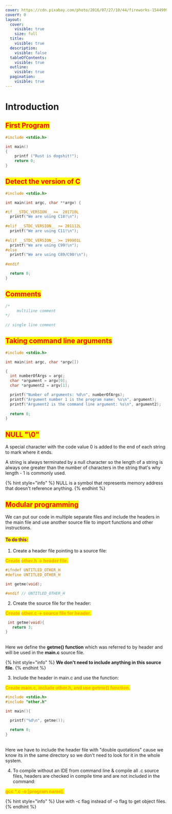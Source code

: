 ```yaml
---
cover: https://cdn.pixabay.com/photo/2016/07/27/10/44/fireworks-1544999_1280.jpg
coverY: 0
layout:
  cover:
    visible: true
    size: full
  title:
    visible: true
  description:
    visible: false
  tableOfContents:
    visible: true
  outline:
    visible: true
  pagination:
    visible: true
---
```


# Introduction

## <mark style="color:red;">First Program</mark>

```c
#include <stdio.h>

int main()
{
    printf ("Rust is dogshit!");
    return 0;
}
```

## <mark style="color:red;">Detect the version of C</mark>

```c
#include <stdio.h>

int main(int argc, char **argv) {

#if __STDC_VERSION__ >=  201710L
  printf("We are using C18!\n");
  
#elif __STDC_VERSION__ >= 201112L
  printf("We are using C11!\n");
  
#elif __STDC_VERSION__ >= 199901L
  printf("We are using C99!\n");
#else
  printf("We are using C89/C90!\n");
  
#endif

  return 0;
}
```

## <mark style="color:red;">Comments</mark>

```c
/* 
     multiline comment
*/
  
// single line comment
```

## <mark style="color:red;">Taking command line arguments</mark>

```c
#include <stdio.h>

int main(int argc, char *argv[])

{
  int numberOfArgs = argc;
  char *argument = argv[0];
  char *argument2 = argv[1];

  printf("Number of arguments: %d\n", numberOfArgs);
  printf("Argument number 1 is the program name: %s\n", argument);
  printf("Argument2 is the command line argument: %s\n", argument2);
 
  return 0;
}
```

## <mark style="color:red;">NULL "\0"</mark>

A special character with the code value 0 is added to the end of each string to mark where it ends.

A string is always terminated by a null character so the length of a string is always one greater than the number of characters in the string that's why length - 1 is commonly used.

{% hint style="info" %}
NULL is a symbol that represents memory address that doesn't reference anything.
{% endhint %}

## <mark style="color:red;">Modular programming</mark>

We can put our code in multiple separate files and include the headers in the main file and use another source file to import functions and other instructions.&#x20;

#### <mark style="color:purple;">To do this:</mark>

1. Create a header file pointing to a source file:&#x20;

<mark style="color:orange;">**Create**</mark> <mark style="color:orange;">**other.h → header file.**</mark>

```c
#ifndef UNTITLED_OTHER_H
#define UNTITLED_OTHER_H

int getme(void); 

#endif // UNTITLED_OTHER_H
```

2. Create the source file for the header:&#x20;

<mark style="color:orange;">**Create**</mark> <mark style="color:orange;">**other.c → source file for header**</mark><mark style="color:orange;">.</mark>

```c
 int getme(void){
   return 3;
}
```

\
Here we define the **getme() function** which was referred to by header and will be used in the **main.c** source file.

{% hint style="info" %}
**We don't need to include anything in this source file.**
{% endhint %}

3. Include the header in main.c and use the function:&#x20;

<mark style="color:orange;">**Create main.c, include other.h, and use getme() function.**</mark>

```c
#include <stdio.h>
#include "other.h"

int main(){

  printf("%d\n", getme());

  return 0;
}
```

\
Here we have to include the header file with "double quotations" cause we know its in the same directory so we don't need to look for it in the whole system.&#x20;

4. To compile without an IDE from command line & compile all .c source files, headers are checked in compile time and are not included in the command:

<mark style="color:orange;">**gcc \*.c -o \[program name].**</mark>

{% hint style="info" %}
Use with -c flag instead of -o flag to get object files.
{% endhint %}
